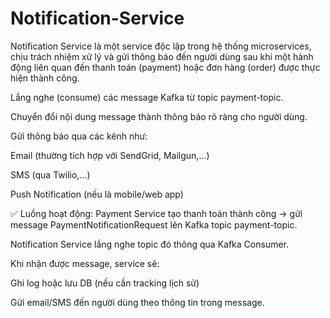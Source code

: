 ﻿# Notification-Service

Notification Service là một service độc lập trong hệ thống microservices, chịu trách nhiệm xử lý và gửi thông báo đến người dùng sau khi một hành động liên quan đến thanh toán (payment) hoặc đơn hàng (order) được thực hiện thành công.

Lắng nghe (consume) các message Kafka từ topic payment-topic.

Chuyển đổi nội dung message thành thông báo rõ ràng cho người dùng.

Gửi thông báo qua các kênh như:

Email (thường tích hợp với SendGrid, Mailgun,...)

SMS (qua Twilio,...)

Push Notification (nếu là mobile/web app)

✅ Luồng hoạt động:
Payment Service tạo thanh toán thành công → gửi message PaymentNotificationRequest lên Kafka topic payment-topic.

Notification Service lắng nghe topic đó thông qua Kafka Consumer.

Khi nhận được message, service sẽ:

Ghi log hoặc lưu DB (nếu cần tracking lịch sử)

Gửi email/SMS đến người dùng theo thông tin trong message.
